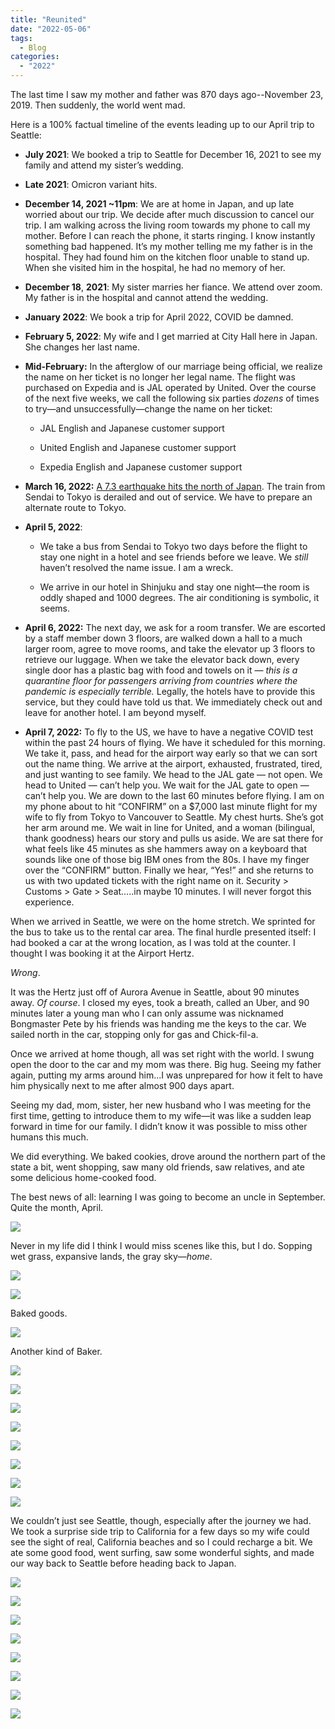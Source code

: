```yaml
---
title: "Reunited"
date: "2022-05-06"
tags: 
  - Blog
categories: 
  - "2022"
---
```


The last time I saw my mother and father was 870 days ago--November 23, 2019. Then suddenly, the world went mad.

Here is a 100% factual timeline of the events leading up to our April trip to Seattle:

- **July 2021**: We booked a trip to Seattle for December 16, 2021 to see my family and attend my sister’s wedding.
- **Late 2021**: Omicron variant hits.
- **December 14, 2021 ~11pm**: We are at home in Japan, and up late worried about our trip. We decide after much discussion to cancel our trip. I am walking across the living room towards my phone to call my mother. Before I can reach the phone, it starts ringing. I know instantly something bad happened. It’s my mother telling me my father is in the hospital. They had found him on the kitchen floor unable to stand up. When she visited him in the hospital, he had no memory of her.
    
- **December 18**, **2021**: My sister marries her fiance. We attend over zoom. My father is in the hospital and cannot attend the wedding.
    
- **January 2022**: We book a trip for April 2022, COVID be damned.
    
- **February 5, 2022**: My wife and I get married at City Hall here in Japan. She changes her last name.
    
- **Mid-February:** In the afterglow of our marriage being official, we realize the name on her ticket is no longer her legal name. The flight was purchased on Expedia and is JAL operated by United. Over the course of the next five weeks, we call the following six parties _dozens_ of times to try—and unsuccessfully—change the name on her ticket:
    
    - JAL English and Japanese customer support
        
    - United English and Japanese customer support
        
    - Expedia English and Japanese customer support
        
- **March 16, 2022:** [A 7.3 earthquake hits the north of Japan](https://www.youtube.com/watch?v=KIo5Xce3X6w). The train from Sendai to Tokyo is derailed and out of service. We have to prepare an alternate route to Tokyo.
    
- **April 5, 2022**:
    
    - We take a bus from Sendai to Tokyo two days before the flight to stay one night in a hotel and see friends before we leave. We _still_ haven’t resolved the name issue. I am a wreck.
        
    - We arrive in our hotel in Shinjuku and stay one night—the room is oddly shaped and 1000 degrees. The air conditioning is symbolic, it seems.
        
- **April 6, 2022:** The next day, we ask for a room transfer. We are escorted by a staff member down 3 floors, are walked down a hall to a much larger room, agree to move rooms, and take the elevator up 3 floors to retrieve our luggage. When we take the elevator back down, every single door has a plastic bag with food and towels on it — _this is a quarantine floor for passengers arriving from countries where the pandemic is especially terrible._ Legally, the hotels have to provide this service, but they could have told us that. We immediately check out and leave for another hotel. I am beyond myself.
    
- **April 7, 2022:** To fly to the US, we have to have a negative COVID test within the past 24 hours of flying. We have it scheduled for this morning. We take it, pass, and head for the airport way early so that we can sort out the name thing. We arrive at the airport, exhausted, frustrated, tired, and just wanting to see family. We head to the JAL gate — not open. We head to United — can’t help you. We wait for the JAL gate to open — can’t help you. We are down to the last 60 minutes before flying. I am on my phone about to hit “CONFIRM” on a $7,000 last minute flight for my wife to fly from Tokyo to Vancouver to Seattle. My chest hurts. She’s got her arm around me. We wait in line for United, and a woman (bilingual, thank goodness) hears our story and pulls us aside. We are sat there for what feels like 45 minutes as she hammers away on a keyboard that sounds like one of those big IBM ones from the 80s. I have my finger over the “CONFIRM” button. Finally we hear, “Yes!” and she returns to us with two updated tickets with the right name on it. Security > Customs > Gate > Seat…..in maybe 10 minutes. I will never forgot this experience.
    
When we arrived in Seattle, we were on the home stretch. We sprinted for the bus to take us to the rental car area. The final hurdle presented itself: I had booked a car at the wrong location, as I was told at the counter. I thought I was booking it at the Airport Hertz.

_Wrong_.

It was the Hertz just off of Aurora Avenue in Seattle, about 90 minutes away. _Of course_. I closed my eyes, took a breath, called an Uber, and 90 minutes later a young man who I can only assume was nicknamed Bongmaster Pete by his friends was handing me the keys to the car. We sailed north in the car, stopping only for gas and Chick-fil-a.

Once we arrived at home though, all was set right with the world. I swung open the door to the car and my mom was there. Big hug. Seeing my father again, putting my arms around him...I was unprepared for how it felt to have him physically next to me after almost 900 days apart.

Seeing my dad, mom, sister, her new husband who I was meeting for the first time, getting to introduce them to my wife—it was like a sudden leap forward in time for our family. I didn’t know it was possible to miss other humans this much.

We did everything. We baked cookies, drove around the northern part of the state a bit, went shopping, saw many old friends, saw relatives, and ate some delicious home-cooked food.

The best news of all: learning I was going to become an uncle in September. Quite the month, April.

![](images/DSF2050-scaled.jpg)

Never in my life did I think I would miss scenes like this, but I do. Sopping wet grass, expansive lands, the gray sky—_home_.

![](images/DSF1396-scaled.jpg)

![](images/DSF2428-scaled.jpg)

Baked goods.

![](images/DSF2668-scaled.jpg)

Another kind of Baker.

![](images/DSF3030-scaled.jpg)

![](images/DSF2945-scaled.jpg)

![](images/DSF1499-scaled.jpg)

![](images/DSF2305-scaled.jpg)

![](images/DSF2154-scaled.jpg)

![](images/DSF4579-scaled.jpg)

![](images/DSF4636-scaled.jpg)

![](images/DSF1978-scaled.jpg)

We couldn’t just see Seattle, though, especially after the journey we had. We took a surprise side trip to California for a few days so my wife could see the sight of real, California beaches and so I could recharge a bit. We ate some good food, went surfing, saw some wonderful sights, and made our way back to Seattle before heading back to Japan.

![](images/DSF3235-scaled.jpg)

![](images/DSF3504-scaled.jpg)

![](images/DSF3716-scaled.jpg)

![](images/DSF3777-scaled.jpg)

![](images/DSF3769-scaled.jpg)

![](images/DSF3782-scaled.jpg)

![](images/DSF3330-scaled.jpg)

![](images/DSF3265-scaled.jpg)